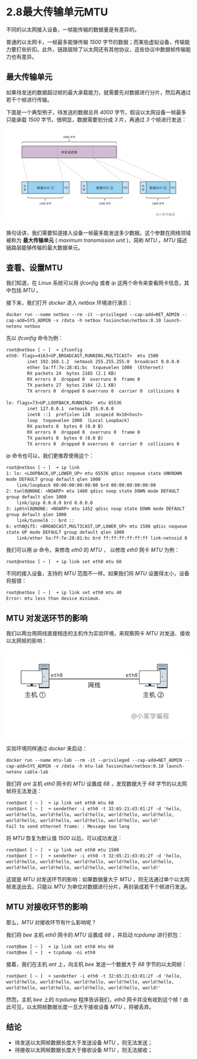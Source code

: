 # 2.8最大传输单元MTU

不同的以太网接入设备，一帧能传输的数据量是有差异的。

普通的以太网卡，一帧最多能够传输 *1500* 字节的数据；而某些虚拟设备，传输能力要打些折扣。此外，链路层除了以太网还有其他协议，这些协议中数据帧传输能力也有差异。

## 最大传输单元

如果待发送的数据超过帧的最大承载能力，就需要先对数据进行分片，然后再通过若干个帧进行传输。

下面是一个典型例子，待发送的数据总共 *4000* 字节，假设以太网设备一帧最多只能承载 *1500* 字节。很明显，数据需要划分成 *3* 片，再通过 *3* 个帧进行发送：

![](assets/network-asset-07eb567654c4cd18b39a9e6ff18edf04-20241221170706-b7xjj6q.png)​

换句话讲，我们需要知道接入设备一帧最多能发送多少数据。这个参数在网络领域被称为 **最大传输单元** ( *maximum transmission unit* )，简称 *MTU* 。*MTU* 描述链路层能够传输的最大数据单元。

## 查看、设置MTU

我们知道，在 *Linux* 系统可以用 *ifconfig* 或者 *ip* 这两个命令来查看网卡信息，其中包括 *MTU* 。

接下来，我们打开 *docker* 进入 *netbox* 环境进行演示：

```shell
docker run --name netbox --rm -it --privileged --cap-add=NET_ADMIN --cap-add=SYS_ADMIN -v /data -h netbox fasionchan/netbox:0.10 launch-netenv netbox
```

先以 *ifconfig* 命令为例：

```shell
root@netbox [ ~ ]  ➜ ifconfig
eth0: flags=4163<UP,BROADCAST,RUNNING,MULTICAST>  mtu 1500
        inet 192.168.1.2  netmask 255.255.255.0  broadcast 0.0.0.0
        ether 5a:ff:7e:28:81:bc  txqueuelen 1000  (Ethernet)
        RX packets 24  bytes 2165 (2.1 KB)
        RX errors 0  dropped 0  overruns 0  frame 0
        TX packets 27  bytes 2164 (2.1 KB)
        TX errors 0  dropped 0 overruns 0  carrier 0  collisions 0

lo: flags=73<UP,LOOPBACK,RUNNING>  mtu 65536
        inet 127.0.0.1  netmask 255.0.0.0
        inet6 ::1  prefixlen 128  scopeid 0x10<host>
        loop  txqueuelen 1000  (Local Loopback)
        RX packets 0  bytes 0 (0.0 B)
        RX errors 0  dropped 0  overruns 0  frame 0
        TX packets 0  bytes 0 (0.0 B)
        TX errors 0  dropped 0 overruns 0  carrier 0  collisions 0

```

*ip* 命令也可以，我们更推荐使用这个：

```shell
root@netbox [ ~ ]  ➜ ip link
1: lo: <LOOPBACK,UP,LOWER_UP> mtu 65536 qdisc noqueue state UNKNOWN mode DEFAULT group default qlen 1000
    link/loopback 00:00:00:00:00:00 brd 00:00:00:00:00:00
2: tunl0@NONE: <NOARP> mtu 1480 qdisc noop state DOWN mode DEFAULT group default qlen 1000
    link/ipip 0.0.0.0 brd 0.0.0.0
3: ip6tnl0@NONE: <NOARP> mtu 1452 qdisc noop state DOWN mode DEFAULT group default qlen 1000
    link/tunnel6 :: brd ::
6: eth0@if5: <BROADCAST,MULTICAST,UP,LOWER_UP> mtu 1500 qdisc noqueue state UP mode DEFAULT group default qlen 1000
    link/ether 5a:ff:7e:28:81:bc brd ff:ff:ff:ff:ff:ff link-netnsid 0
```

我们可以用 *ip* 命令，来修改 *eth0* 的 *MTU* ， 以修改 *eth0* 网卡 *MTU* 为例：

```shell
root@netbox [ ~ ]  ➜ ip link set eth0 mtu 68
```

不同的接入设备，支持的 *MTU* 范围不一样。如果我们将 *MTU* 设置得太小，设备将报错：

```shell
root@netbox [ ~ ]  ➜ ip link set eth0 mtu 40
Error: mtu less than device minimum.
```

## MTU 对发送环节的影响

我们以两台用网线直接相连的主机作为实验环境，来观察网卡 *MTU* 对发送、接收以太网帧的影响：

![](assets/network-asset-2c36892fa67461160db1266cd401f1be-20241221170706-aks04jc.png)​

实验环境同样通过 *docker* 来启动：

```shell
docker run --name mtu-lab --rm -it --privileged --cap-add=NET_ADMIN --cap-add=SYS_ADMIN -v /data -h mtu-lab fasionchan/netbox:0.10 launch-netenv cable-lab
```

我们将 *ant* 主机 *eth0* 网卡的 *MTU* 设置成 *68* ，发现数据大于 *68* 字节的以太网帧将无法发送：

```shell
root@ant [ ~ ]  ➜ ip link set eth0 mtu 68
root@ant [ ~ ]  ➜ sendether -i eth0 -t 32:65:21:d3:01:2f -d 'hello, world!hello, world!hello, world!hello, world!hello, world!hello, world!hello, world!hello, world!hello, world!hello, world!'
Fail to send ethernet frame: : Message too long
```

将 *MTU* 恢复为默认值 *1500* 以后，可以成功发送：

```shell
root@ant [ ~ ]  ➜ ip link set eth0 mtu 1500
root@ant [ ~ ]  ➜ sendether -i eth0 -t 32:65:21:d3:01:2f -d 'hello, world!hello, world!hello, world!hello, world!hello, world!hello, world!hello, world!hello, world!hello, world!hello, world!'
```

这就是 *MTU* 对发送环节的影响：如果数据量大于 *MTU* ，则无法通过单个以太网帧发送出去，只能以 *MTU* 为单位对数据进行分片，再封装成若干个帧进行发送。

## MTU 对接收环节的影响

那么，*MTU* 对接收环节有什么影响呢？

我们将 *bee* 主机 *eth0* 网卡的 *MTU* 设置成 *68* ，并启动 *tcpdump* 进行抓包：

```shell
root@bee [ ~ ]  ➜ ip link set eth0 mtu 68
root@bee [ ~ ]  ➜ tcpdump -ni eth0
```

接着，我们在主机 *ant* 上，向主机 *bee* 发送一个数据大于 *68* 字节的以太网帧：

```shell
root@ant [ ~ ]  ➜ sendether -i eth0 -t 32:65:21:d3:01:2f -d 'hello, world!hello, world!hello, world!hello, world!hello, world!hello, world!hello, world!hello, world!hello, world!hello, world!'
```

然而，主机 *bee* 上的 *tcpdump* 程序告诉我们，*eth0* 网卡并没有收到这个帧！由此可见，以太网帧数据长度一旦大于接收设备 *MTU* ，将被丢弃。

## 结论

* 待发送以太网帧数据长度大于发送设备 *MTU* ，则无法发送；
* 待接收以太网帧数据长度大于接收设备 *MTU* ，则无法接收；
